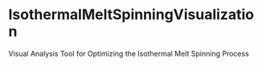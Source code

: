 # IsothermalMeltSpinningVisualization
Visual Analysis Tool for Optimizing the Isothermal Melt Spinning Process
